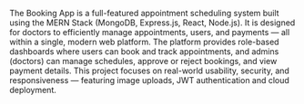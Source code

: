 The Booking App is a full-featured appointment scheduling system built using the MERN Stack (MongoDB, Express.js, React, Node.js).
It is designed for doctors to efficiently manage appointments, users, and payments — all within a single, modern web platform.
The platform provides role-based dashboards where users can book and track appointments, and admins (doctors) can manage schedules, approve or reject bookings, and view payment details.
This project focuses on real-world usability, security, and responsiveness — featuring image uploads, JWT authentication and cloud deployment.

